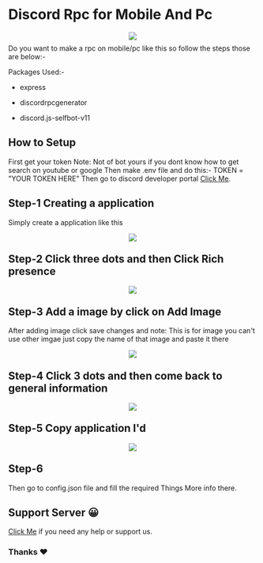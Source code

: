 # Discord Rpc for Mobile And Pc

<p align="center"><img align="center" style="margin-bottom:-6px" src="https://media.discordapp.net/attachments/843856473137086545/887708995475865650/IMG_20210915_200825.jpg"></p>


Do you want to make a rpc on mobile/pc like this so follow the steps those are below:-

Packages Used:-

- express

- discordrpcgenerator

- discord.js-selfbot-v11

## How to Setup

First get your token
Note: Not of bot yours if you dont know how to get search on youtube or google
Then make .env file and do this:-
TOKEN = "YOUR TOKEN HERE"
Then go to discord developer portal [Click Me](https://www.google.com/url?sa=t&source=web&rct=j&url=https://discord.com/developers/docs&ved=2ahUKEwjI0YiomYHzAhVObn0KHdlPC40QFnoECA4QAg&usg=AOvVaw03p7P12f_5No1XoZMli0fv).
## Step-1 Creating a application
Simply create a application like this
<p align="center"><img align="center" style="margin-bottom:-6px" src="https://media.discordapp.net/attachments/843856473137086545/887726461635661874/20210915_211106.jpg"></p>

## Step-2 Click three dots and then Click Rich presence
<p align="center"><img align="center" style="margin-bottom:-6px" src="https://media.discordapp.net/attachments/843856473137086545/887726461035900988/20210915_211316.jpg"></p>

## Step-3 Add a image by click on Add Image
After adding image click save changes and note: This is for image you can't use other imgae just copy the name of that image and paste it there
<p align="center"><img align="center" style="margin-bottom:-6px" src="https://media.discordapp.net/attachments/843856473137086545/887726460792619018/20210915_211356.jpg"></p>

## Step-4 Click 3 dots and then come back to general information
<p align="center"><img align="center" style="margin-bottom:-6px" src="https://media.discordapp.net/attachments/843856473137086545/887726460004106280/20210915_211617.jpg"></p>

## Step-5 Copy application I'd
<p align="center"><img align="center" style="margin-bottom:-6px" src="https://media.discordapp.net/attachments/843856473137086545/887726459635003392/20210915_211651.jpg"></p>

## Step-6
Then go to config.json file and fill the required Things More info there.

## Support Server 😀
[Click Me](https://discord.gg/gkHS46TJjn) if you need any help or support us.

### Thanks ❤️
